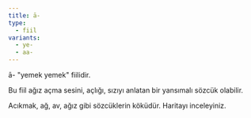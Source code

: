 ```yaml
---
title: ā-
type:
  - fiil
variants:
  - ye-
  - aa-
---
```

ā- "yemek yemek" fiilidir.

Bu fiil ağız açma sesini, açlığı, sızıyı anlatan bir yansımalı sözcük olabilir.

Acıkmak, ağ, av, ağız gibi sözcüklerin köküdür. Haritayı inceleyiniz.
